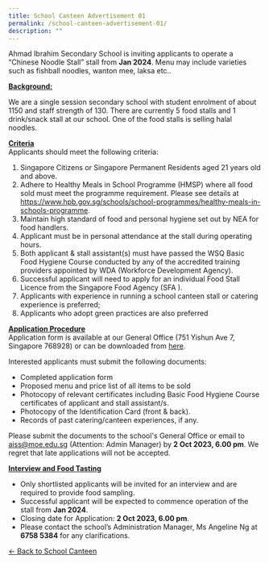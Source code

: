 ```yaml
---
title: School Canteen Advertisement 01
permalink: /school-canteen-advertisement-01/
description: ""
---
```

<p>Ahmad Ibrahim Secondary School is inviting applicants to operate a “Chinese Noodle Stall” stall from <strong>Jan 2024</strong>. Menu may include varieties such as fishball noodles, wanton mee, laksa etc..</p>

<u><strong>Background:</strong></u><br>
<p>We are a single session secondary school with student enrolment of about 1150 and staff strength of 130. There are currently 5 food stalls and 1 drink/snack stall at our school. One of the food stalls is selling halal noodles.</p>

<u><strong>Criteria</strong></u><br>
Applicants should meet the following criteria:
1. Singapore Citizens or Singapore Permanent Residents aged 21 years old and above.
2. Adhere to Healthy Meals in School Programme (HMSP) where all food sold must meet the programme requirement. Please see details at <a href="https://www.hpb.gov.sg/schools/school-programmes/healthy-meals-in-schools-programme">https://www.hpb.gov.sg/schools/school-programmes/healthy-meals-in-schools-programme</a>.
3. Maintain high standard of food and personal hygiene set out by NEA for food handlers.
4. Applicant must be in personal attendance at the stall during operating hours.
5. Both applicant &amp; stall assistant(s) must have passed the WSQ Basic Food Hygiene Course conducted by any of the accredited training providers appointed by WDA (Workforce Development Agency).
6. Successful applicant will need to apply for an individual Food Stall Licence from the Singapore Food Agency (SFA ).
7. Applicants with experience in running a school canteen stall or catering experience is preferred;
8. Applicants who adopt green practices are also preferred

<u><strong>Application Procedure</strong></u><br>
Application form is available at our General Office (751 Yishun Ave 7, Singapore 768928) or can be downloaded from [here](/files/Admin/canteen%20application%20form.pdf).

Interested applicants must submit the following documents:
* Completed application form
* Proposed menu and price list of all items to be sold
* Photocopy of relevant certificates including Basic Food Hygiene Course certificates of applicant and stall assistant/s.
* Photocopy of the Identification Card (front &amp; back).
* Records of past catering/canteen experiences, if any.

Please submit the documents to the school's General Office or email to <a href="mailto: aiss@moe.edu.sg">aiss@moe.edu.sg</a> (Attention: Admin Manager) by <strong>2 Oct 2023, 6.00 pm</strong>. We regret that late applications will not be accepted.

<u><strong>Interview and Food Tasting</strong></u><br>
* Only shortlisted applicants will be invited for an interview and are required to provide food sampling.
* Successful applicant will be expected to commence operation of the stall from <strong>Jan 2024</strong>.
* Closing date for Application: <strong>2 Oct 2023, 6.00 pm</strong>.
* Please contact the school’s Administration Manager, Ms Angeline Ng at <strong>6758 5384</strong> for any clarifications.

[&lt;- Back to School Canteen](https://www.ahmadibrahimsec.moe.edu.sg/useful-info/school-canteen/)